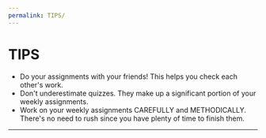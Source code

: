 ```yaml
---
permalink: TIPS/
---
```


# TIPS

* Do your assignments with your friends! This helps you check each other's work.
* Don't underestimate quizzes. They make up a significant portion of your weekly assignments.
* Work on your weekly assignments CAREFULLY and METHODICALLY. There's no need to rush since you have plenty of time to finish them.
<hr>
